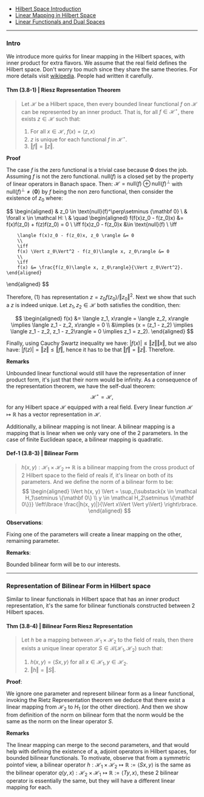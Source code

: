 - [Hilbert Space Introduction](Functional%20Spaces/Hilbert%20Space%20Introduction.md)
- [Linear Mapping in Hilbert Space](Linear%20Mapping%20in%20Hilbert%20Space.md)
- [Linear Functionals and Dual Spaces](Linear%20Functionals%20and%20Dual%20Spaces.md)

---
### **Intro**

We introduce more quirks for linear mapping in the Hilbert spaces, with inner product for extra flavors. We assume that the real field defines the Hilbert space. Don't worry too much since they share the same theories. For more details visit [wikipedia](https://en.wikipedia.org/wiki/Riesz_representation_theorem). People had written it carefully. 


#### **Thm (3.8-1) | Riesz Representation Theorem**
> Let $\mathcal H$ be a Hilbert space, then every bounded linear functional $f$ on $\mathcal H$ can be represented by an inner product. 
> That is, for all $f \in \mathcal H^\star$, there exists $z \in \mathcal H$ such that: 
> 1. For all $x \in \mathcal H$, $f(x)  = \langle z, x\rangle$
> 2. $z$ is unique for each functional $f$ in $\mathcal H^\star$. 
> 3. $\Vert f \Vert = \Vert z\Vert$. 

**Proof**

The case $f$ is the zero functional is a trivial case because $\mathbf 0$ does the job. 
Assuming $f$ is not the zero functional. 
$\text{null}(f)$ is a closed set by the property of linear operators in Banach space. 
Then: $\mathcal H = \text{null}(f)\oplus \text{null}(f)^\perp$ with $\text{null}(f)^\perp \neq \{\mathbf 0 \}$ by $f$ being the non zero functional, then consider the existence of $z_0$ where: 

$$
\begin{aligned}
    & z_0 \in \text{null}(f)^\perp\setminus \{\mathbf 0\}
    \\
    & \forall x \in \mathcal H: 
    \\
    & \quad 
    \begin{aligned}
        f(f(x)z_0 - f(z_0)x) &= f(x)f(z_0) + f(z)f(z_0) = 0
        \\
        \iff
        f(x)z_0 - f(z_0)x &\in \text{null}(f)
        \\
        \iff 
        
        \langle f(x)z_0 - f(z_0)x, z_0 \rangle &= 0
        \\
        \iff 
        f(x) \Vert z_0\Vert^2 - f(z_0)\langle x, z_0\rangle &= 0
        \\
        \iff 
        f(x) &= \frac{f(z_0)\langle x, z_0\rangle}{\Vert z_0\Vert^2}. 
    \end{aligned}
\end{aligned}
$$

Therefore, (1) has representation $z = z_0f(z_0)/\Vert z_0\Vert^2$. 
Next we show that such a $z$ is indeed unique. Let $z_1, z_2 \in \mathcal H$ both satisfies the condition, then: 

$$
\begin{aligned}
    f(x) &= \langle z_1, x\rangle = \langle z_2, x\rangle 
    \implies 
    \langle z_1 - z_2, x\rangle = 0
    \\
    &\implies
    (x = (z_1 - z_2) \implies \langle z_1 - z_2, z_1 - z_2\rangle = 0 \implies z_1 = z_2). 
\end{aligned}
$$

Finally, using Cauchy Swartz inequality we have: $|f(x)|\le \Vert z\Vert\Vert x\Vert$, but we also have: $|f(z)| = \Vert z\Vert \le \Vert f\Vert$, hence it has to be that $\Vert f\Vert = \Vert z\Vert$. Therefore. 

**Remarks**

Unbounded linear functional would still have the representation of inner product form, it's just that their norm would be infinity. As a consequence of the representation theorem, we have the self-dual theorem: 
$$
\mathcal H^\star =  \mathcal H,
$$
for any Hilbert space $\mathcal H$ equipped with a real field. 
Every linear function $\mathcal H\mapsto \mathbb R$ has a vector representation in $\mathcal H$. 

Additionally, a bilinear mapping is not linear.
A bilinear mapping is a mapping that is linear when we only vary one of the 2 parameters. 
In the case of finite Euclidean space, a bilinear mapping is quadratic. 


#### **Def-1 (3.8-3) | Bilinear Form**
> $h(x, y): \mathcal H_1 \times \mathcal H_2\mapsto \mathbb R$ is a bilinear mapping from the cross product of 2 Hilbert space to the field of reals if, it's linear on both of its parameters. And we define the norm of a bilinear form to be: 
> $$
> \begin{aligned}
>     \Vert h(x, y) \Vert = 
>     \sup_{\substack{x \in \mathcal H_1\setminus \{\mathbf 0\} \\ y \in \mathcal H_2\setminus \{\mathbf 0\}}}    
>     \left\lbrace
>         \frac{|h(x, y)|}{\Vert x\Vert \Vert y\Vert}
>     \right\rbrace. 
> \end{aligned}
> $$


**Observations**:

Fixing one of the parameters will create a linear mapping on the other, remaining parameter. 

**Remarks**: 

Bounded bilinear form will be to our interests. 


---
### **Representation of Bilinear Form in Hilbert space**

Similar to linear functionals in Hilbert space that has an inner product representation, it's the same for bilinear functionals constructed between 2 Hilbert spaces. 


#### **Thm (3.8-4) | Bilinear Form Riesz Representation**
> Let $h$ be a mapping between $\mathcal H_1 \times \mathcal H_2$ to the field of reals, then there exists a unique linear operator $S \in \mathcal B(\mathcal H_1, \mathcal H_2)$ such that: 
> 1. $h(x, y) = \langle S x, y\rangle$ for all $x\in \mathcal H_1, y \in \mathcal H_2$. 
> 2. $\Vert h\Vert = \Vert S\Vert$. 

**Proof**: 

We ignore one parameter and represent bilinear form as a linear functional, invoking the Rietz Representation theorem we deduce that there exist a linear mapping from $\mathcal H_2$ to $H_1$ (or the other direction). And then we show from definition of the norm on bilinear form that the norm would be the same as the norm on the linear operator $S$.

**Remarks**

The linear mapping can merge to the second parameters, and that would help with defining the existence of a, adjoint operators in Hilbert spaces, for bounded bilinear functionals. To motivate, observe that from a symmetric pointof view, a bilinear operator $h: \mathcal H_1 \times \mathcal H_2 \mapsto \mathbb R := \langle Sx, y\rangle$ is the same as the bilinear operator $q(y, x): \mathcal H_2\times \mathcal H_1 \mapsto \mathbb R:= \langle Ty, x\rangle$, these 2 bilinear operator is essentially the same, but they will have a different linear mapping for each. 
